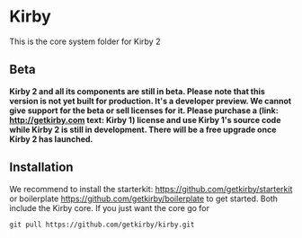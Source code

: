 # Kirby

This is the core system folder for Kirby 2

## Beta

**Kirby 2 and all its components are still in beta. Please note that this version is not yet built for production. It's a developer preview. We cannot give support for the beta or sell licenses for it. Please purchase a (link: http://getkirby.com text: Kirby 1) license and use Kirby 1's source code while Kirby 2 is still in development. There will be a free upgrade once Kirby 2 has launched.**

## Installation

We recommend to install the starterkit: https://github.com/getkirby/starterkit or boilerplate https://github.com/getkirby/boilerplate to get started. Both include the Kirby core. If you just want the core go for

````
git pull https://github.com/getkirby/kirby.git
````
